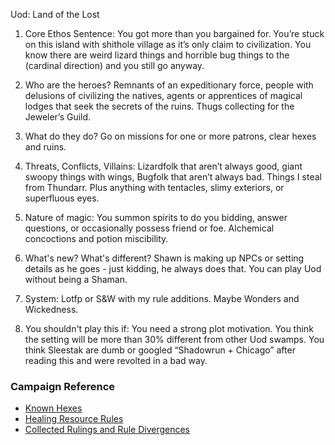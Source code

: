Uod: Land of the Lost

1. Core Ethos Sentence:  You got more than you bargained for.  You’re stuck on this island with shithole village as it’s only claim to civilization.  You know there are weird lizard things and horrible bug things to the (cardinal direction) and you still go anyway.

2. Who are the heroes? Remnants of an expeditionary force, people with delusions of civilizing the natives, agents or apprentices of magical lodges that seek the secrets of the ruins.  Thugs collecting for the Jeweler’s Guild.

3. What do they do?  Go on missions for one or more patrons, clear hexes and ruins. 

4. Threats, Conflicts, Villains: Lizardfolk that aren’t always good, giant swoopy things with wings, Bugfolk that aren’t always bad. Things I steal from Thundarr. Plus anything with tentacles, slimy exteriors, or superfluous eyes.

5. Nature of magic: You summon spirits to do you bidding, answer questions, or occasionally possess friend or foe.  Alchemical concoctions and potion miscibility.  

6. What's new? What's different? Shawn is making up NPCs or setting details as he goes - just kidding, he always does that.  You can play Uod without being a Shaman.

7. System: Lotfp or S&W with my rule additions.  Maybe Wonders and Wickedness.

8. You shouldn't play this if: You need a strong plot motivation.  You think the setting will be more than 30% different from other Uod swamps.  You think Sleestak are dumb or googled “Shadowrun + Chicago” after reading this and were revolted in a bad way.

### Campaign Reference
* [Known Hexes](player_hexes.md)
* [Healing Resource Rules](resources_healing.md)
* [Collected Rulings and Rule Divergences](rules_and_rulings.md)
